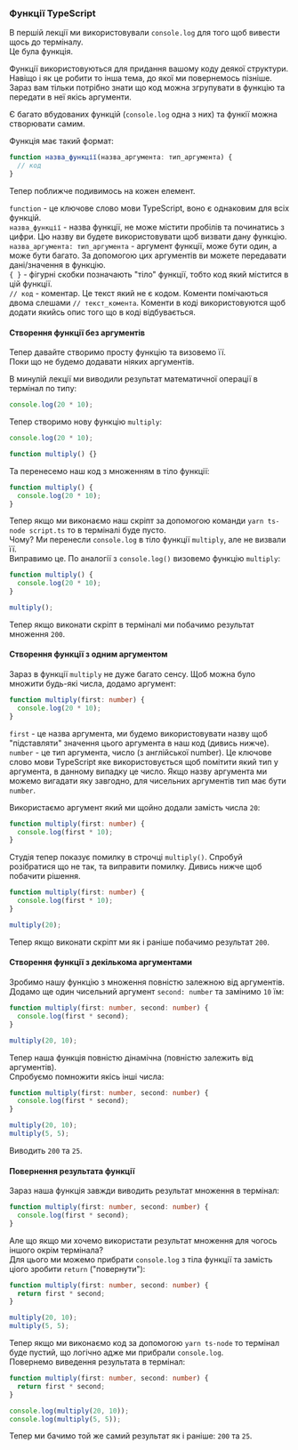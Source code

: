 ### Функції TypeScript

В першій лекції ми використовували `console.log` для того щоб вивести щось до терміналу.  
Це була функція.

Функції використовуються для придання вашому коду деякої структури. Навіщо і як це робити то інша тема, до якої ми повернемось пізніше.  
Зараз вам тільки потрібно знати що код можна згрупувати в функцію та передати в неї якісь аргументи.

Є багато вбудованих функцій (`console.log` одна з них) та функії можна створювати самим.

Функція має такий формат:

```ts
function назва_функції(назва_аргумента: тип_аргумента) {
  // код
}
```

Тепер поближче подивимось на кожен елемент.

`function` - це ключове слово мови TypeScript, воно є однаковим для всіх функцій.  
`назва_функції` - назва функції, не може містити пробілів та починатись з цифри. Цю назву ви будете використовувати щоб визвати дану функцію.  
`назва_аргумента: тип_аргумента` - аргумент функції, може бути один, а може бути багато. За допомогою цих аргументів ви можете передавати дані/значення в функцію.  
`{ }` - фігурні скобки позначають "тіло" функції, тобто код який містится в цій функції.  
`// код` - коментар. Це текст який не є кодом. Коменти помічаються двома слешами `// текст_комента`. Коменти в коді використовуются щоб додати якийсь опис того що в коді відбувається.

#### Створення функції без аргументів

Тепер давайте створимо просту функцію та визовемо її.  
Поки що не будемо додавати ніяких аргументів.

В минулій лекції ми виводили результат математичної операції в термінал по типу:

```ts
console.log(20 * 10);
```

Тепер створимо нову функцію `multiply`:

```ts
console.log(20 * 10);

function multiply() {}
```

Та перенесемо наш код з множенням в тіло функції:

```ts
function multiply() {
  console.log(20 * 10);
}
```

Тепер якщо ми виконаємо наш скріпт за допомогою команди `yarn ts-node script.ts` то в терміналі буде пусто.  
Чому? Ми перенесли `console.log` в тіло функції `multiply`, але не визвали її.  
Виправимо це. По аналогії з `console.log()` визовемо функцію `multiply`:

```ts
function multiply() {
  console.log(20 * 10);
}

multiply();
```

Тепер якщо виконати скріпт в терміналі ми побачимо результат множення `200`.

#### Створення функції з одним аргументом

Зараз в функції `multiply` не дуже багато сенсу. Щоб можна було множити будь-які числа, додамо аргумент:

```ts
function multiply(first: number) {
  console.log(20 * 10);
}
```

`first` - це назва аргумента, ми будемо використовувати назву щоб "підставляти" значення цього аргумента в наш код (дивись нижче).  
`number` - це тип аргумента, число (з англійської number). Це ключове слово мови TypeScript яке використовується щоб помітити який тип у аргумента, в данному випадку це число. Якщо назву аргумента ми можемо вигадати яку завгодно, для чисельних аргументів тип має бути `number`.

Використаємо аргумент який ми щойно додали замість числа `20`:

```ts
function multiply(first: number) {
  console.log(first * 10);
}
```

Студія тепер показує помилку в строчці `multiply()`. Спробуй розібратися що не так, та виправити помилку. Дивись нижче щоб побачити рішення.

```ts
function multiply(first: number) {
  console.log(first * 10);
}

multiply(20);
```

Тепер якщо виконати скріпт ми як і раніше побачимо результат `200`.

#### Створення функції з декількома аргументами

Зробимо нашу функцію з множення повністю залежною від аргументів.  
Додамо ще один чисельний аргумент `second: number` та замінимо `10` їм:

```ts
function multiply(first: number, second: number) {
  console.log(first * second);
}

multiply(20, 10);
```

Тепер наша функція повністю дінамічна (повністю залежить від аргументів).  
Спробуємо помножити якісь інші числа:

```ts
function multiply(first: number, second: number) {
  console.log(first * second);
}

multiply(20, 10);
multiply(5, 5);
```

Виводить `200` та `25`.

#### Повернення результата функції

Зараз наша функція завжди виводить результат множення в термінал:

```ts
function multiply(first: number, second: number) {
  console.log(first * second);
}
```

Але що якщо ми хочемо використати результат множення для чогось іншого окрім термінала?  
Для цього ми можемо прибрати `console.log` з тіла функції та замість ціого зробити `return` ("повернути"):

```ts
function multiply(first: number, second: number) {
  return first * second;
}

multiply(20, 10);
multiply(5, 5);
```

Тепер якщо ми виконаємо код за допомогою `yarn ts-node` то термінал буде пустий, що логічно адже ми прибрали `console.log`.  
Повернемо виведення результата в термінал:

```ts
function multiply(first: number, second: number) {
  return first * second;
}

console.log(multiply(20, 10));
console.log(multiply(5, 5));
```

Тепер ми бачимо той же самий результат як і раніше: `200` та `25`.
